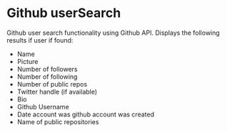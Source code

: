 # Github userSearch
Github user search functionality using Github API. Displays the following results if user if found:
- Name
- Picture
- Number of followers
- Number of following
- Number of public repos
- Twitter handle (if available)
- Bio
- Github Username
- Date account was github account was created
- Name of public repositories

